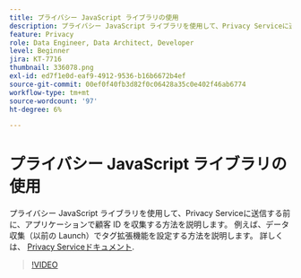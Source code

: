 ```yaml
---
title: プライバシー JavaScript ライブラリの使用
description: プライバシー JavaScript ライブラリを使用して、Privacy Serviceに送信する前に、アプリケーションで顧客 ID を収集する方法を説明します。 例えば、データ収集（以前の Launch）でタグ拡張機能を設定する方法を説明します。
feature: Privacy
role: Data Engineer, Data Architect, Developer
level: Beginner
jira: KT-7716
thumbnail: 336078.png
exl-id: ed7f1e0d-eaf9-4912-9536-b16b6672b4ef
source-git-commit: 00ef0f40fb3d82f0c06428a35c0e402f46ab6774
workflow-type: tm+mt
source-wordcount: '97'
ht-degree: 6%

---
```



# プライバシー JavaScript ライブラリの使用

プライバシー JavaScript ライブラリを使用して、Privacy Serviceに送信する前に、アプリケーションで顧客 ID を収集する方法を説明します。 例えば、データ収集（以前の Launch）でタグ拡張機能を設定する方法を説明します。 詳しくは、 [Privacy Serviceドキュメント](https://experienceleague.adobe.com/docs/experience-platform/privacy/home.html?lang=ja).

>[!VIDEO](https://video.tv.adobe.com/v/336078?learn=on)

